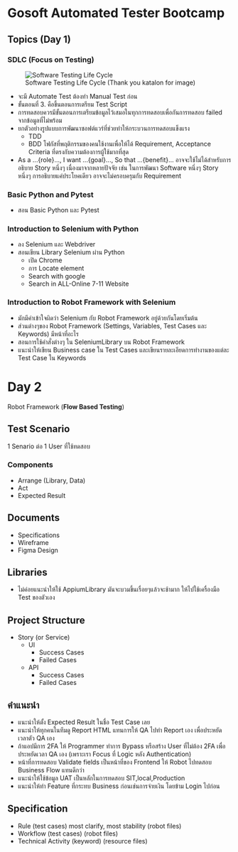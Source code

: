 # Gosoft Automated Tester Bootcamp

## Topics (Day 1)
### SDLC (Focus on Testing)

<figure>
  <img src="https://cms-cdn.katalon.com/large_Software_Testing_Life_Cycle_Inline1_1_c928b66501.png" alt="Software Testing Life Cycle"/>
  <figcaption>Software Testing Life Cycle (Thank you katalon for image)</figcaption>
</figure>

- จะมี Automate Test ต้องทำ Manual Test ก่อน
- ขั้นตอนที่ 3. คือขึ้นตอนการเตรียม Test Script
- การทดสอบควรมีขั้นตอนการเตรียมข้อมูลไว้เสมอในทุกการทดสอบเพื่อกันการทดสอบ failed จากข้อมูลที่ไม่พร้อม
- ยกตัวอย่างรูปแบบการพัฒนาซอฟต์แวร์ที่ช่วยทำให้กระบวนการทดสอบแข็งแรง
    - TDD
    - BDD โฟกัสที่พฤติกรรมของคนใช้งานเพื่อให้ได้ Requirement, Acceptance Criteria ที่ตรงกับความต้องการผู้ใช้มากที่สุด
- As a ...{role}..., I want ...{goal}..., So that ...{benefit}... อาจจะใช้ไม่ได้สำหรับการอธิบาย Story หนึ่งๆ เนื่องมาจากหลายปัจจัย เช่น ในการพัฒนา Software หนึ่งๆ Story หนึ่งๆ การอธิบายแค่ประโยคเดียว อาจจะไม่ครอบครุมกับ Requirement

### Basic Python and Pytest
- สอน Basic Python และ Pytest

### Introduction to Selenium with Python
- ลง Selenium และ Webdriver
- สอนเขียน Library Selenium ผ่าน Python
    - เปิด Chrome
    - การ Locate element
    - Search with google
    - Search in ALL-Online 7-11 Website

### Introduction to Robot Framework with Selenium
- มักมีคำเข้าใจผิดว่า Selenium กับ Robot Framework อยู่ด้วยกันโดยเริ่มต้น
- ส่วนต่างๆของ Robot Framework (Settings, Variables, Test Cases และ Keywords) มีหน้าที่อะไร
- สอนการใช้คำสั่งต่างๆ ใน SeleniumLibrary บน Robot Framework
- แนะนำให้เขียน Business case ใน Test Cases และเขียนรายละเอียดการทำงานของแต่ละ Test Case ใน Keywords

# Day 2
Robot Framework (**Flow Based Testing**)
## Test Scenario
1 Senario ต่อ 1 User ที่ใช้ทดสอบ

### Components
- Arrange (Library, Data)
- Act
- Expected Result

## Documents
- Specifications
- Wireframe
- Figma Design

## Libraries
- ไม่ค่อยแนะนำให้ใช้ AppiumLibrary มันจะบวมขึ้นเรื่อยๆแล้วจะช้ามาก ให้ไปใช้เครื่องมือ Test ของตัวเอง

## Project Structure
- Story (or Service)
  - UI
    - Success Cases
    - Failed Cases
  - API
    - Success Cases
    - Failed Cases

## คำแนะนำ
- แนะนำให้ตั้ง Expected Result ในชื่อ Test Case เลย
- แนะนำให้ทุกคนในทีมดู Report HTML แทนการให้ QA ไปทำ Report เอง เพื่อประหยัดเวลาตัว QA เอง
- ถ้าแอปมีการ 2FA ให้ Programmer ทำการ Bypass หรือสร้าง User ที่ไม่ต้อง 2FA เพื่อประหยัดเวลา QA เอง (เพราะเรา Focus ที่ Logic หลัง Authentication)
- หน้าที่การทดสอบ Validate fields เป็นหน้าที่ของ Frontend ให้ Robot ไปทดสอบ Business Flow แทนดีกว่า
- แนะนำให้ใช้ข้อมูล UAT เป็นหลักในการทดสอบ SIT,local,Production
- แนะนำให้ทำ Feature ที่กระทบ Business ก่อนเช่นการจ่ายเงิน โดยข้าม Login ไปก่อน

## Specification
- Rule (test cases) most clarify, most stability (robot files)
- Workflow (test cases) (robot files)
- Technical Activity (keyword) (resource files)